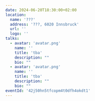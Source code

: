 ```yaml
---
date: 2024-06-20T18:30:00+02:00
location:
  name: '???'
  address: '???, 6020 Innsbruck'
  url: ''
  logo: ''
talks:
  - avatar: 'avatar.png'
    name: ''
    title: 'tba'
    description: ""
    bio: ""
  - avatar: 'avatar.png'
    name: ''
    title: 'tba'
    description: ""
    bio: ""
eventId: '42j50hn5tfcopm4t0dfh4okdt1'
---
```

